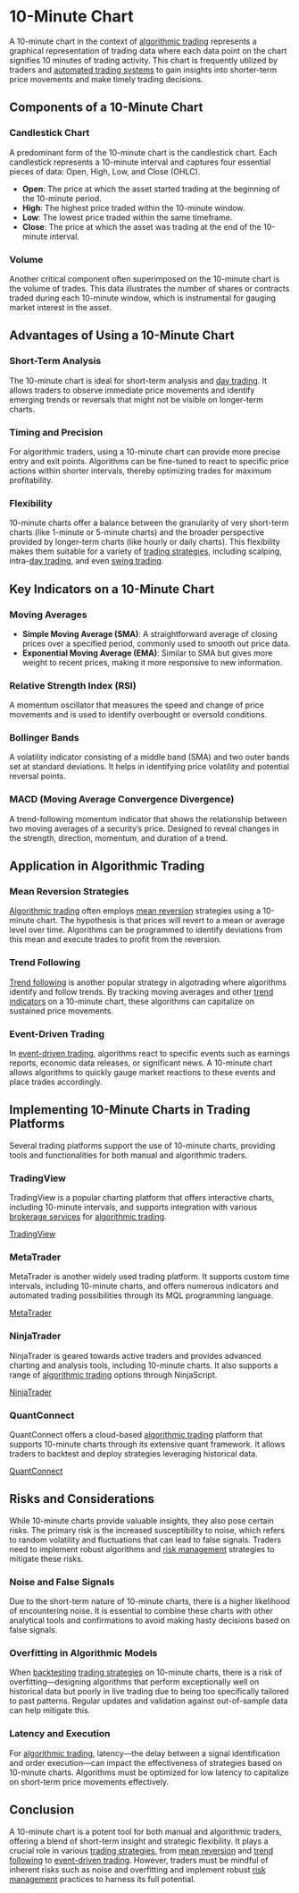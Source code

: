 # 10-Minute Chart

A 10-minute chart in the context of [algorithmic trading](../a/algorithmic_trading.md) represents a graphical representation of trading data where each data point on the chart signifies 10 minutes of trading activity. This chart is frequently utilized by traders and [automated trading systems](../a/automated_trading_systems.md) to gain insights into shorter-term price movements and make timely trading decisions.

## Components of a 10-Minute Chart

### Candlestick Chart

A predominant form of the 10-minute chart is the candlestick chart. Each candlestick represents a 10-minute interval and captures four essential pieces of data: Open, High, Low, and Close (OHLC). 

- **Open**: The price at which the asset started trading at the beginning of the 10-minute period.
- **High**: The highest price traded within the 10-minute window.
- **Low**: The lowest price traded within the same timeframe.
- **Close**: The price at which the asset was trading at the end of the 10-minute interval.

### Volume

Another critical component often superimposed on the 10-minute chart is the volume of trades. This data illustrates the number of shares or contracts traded during each 10-minute window, which is instrumental for gauging market interest in the asset.

## Advantages of Using a 10-Minute Chart

### Short-Term Analysis

The 10-minute chart is ideal for short-term analysis and [day trading](../d/day_trading.md). It allows traders to observe immediate price movements and identify emerging trends or reversals that might not be visible on longer-term charts.

### Timing and Precision

For algorithmic traders, using a 10-minute chart can provide more precise entry and exit points. Algorithms can be fine-tuned to react to specific price actions within shorter intervals, thereby optimizing trades for maximum profitability.

### Flexibility

10-minute charts offer a balance between the granularity of very short-term charts (like 1-minute or 5-minute charts) and the broader perspective provided by longer-term charts (like hourly or daily charts). This flexibility makes them suitable for a variety of [trading strategies](../t/trading_strategies.md), including scalping, intra-[day trading](../d/day_trading.md), and even [swing trading](../s/swing_trading.md).

## Key Indicators on a 10-Minute Chart

### Moving Averages

- **Simple Moving Average (SMA)**: A straightforward average of closing prices over a specified period, commonly used to smooth out price data.
- **Exponential Moving Average (EMA)**: Similar to SMA but gives more weight to recent prices, making it more responsive to new information.

### Relative Strength Index (RSI)
A momentum oscillator that measures the speed and change of price movements and is used to identify overbought or oversold conditions.

### Bollinger Bands
A volatility indicator consisting of a middle band (SMA) and two outer bands set at standard deviations. It helps in identifying price volatility and potential reversal points.

### MACD (Moving Average Convergence Divergence)
A trend-following momentum indicator that shows the relationship between two moving averages of a security’s price. Designed to reveal changes in the strength, direction, momentum, and duration of a trend.

## Application in Algorithmic Trading

### Mean Reversion Strategies

[Algorithmic trading](../a/algorithmic_trading.md) often employs [mean reversion](../m/mean_reversion.md) strategies using a 10-minute chart. The hypothesis is that prices will revert to a mean or average level over time. Algorithms can be programmed to identify deviations from this mean and execute trades to profit from the reversion.

### Trend Following

[Trend following](../t/trend_following.md) is another popular strategy in algotrading where algorithms identify and follow trends. By tracking moving averages and other [trend indicators](../t/trend_indicators.md) on a 10-minute chart, these algorithms can capitalize on sustained price movements.

### Event-Driven Trading

In [event-driven trading](../e/event-driven_trading.md), algorithms react to specific events such as earnings reports, economic data releases, or significant news. A 10-minute chart allows algorithms to quickly gauge market reactions to these events and place trades accordingly.

## Implementing 10-Minute Charts in Trading Platforms

Several trading platforms support the use of 10-minute charts, providing tools and functionalities for both manual and algorithmic traders.

### TradingView

TradingView is a popular charting platform that offers interactive charts, including 10-minute intervals, and supports integration with various [brokerage services](../b/brokerage_services.md) for [algorithmic trading](../a/algorithmic_trading.md).

[TradingView](https://www.tradingview.com)

### MetaTrader

MetaTrader is another widely used trading platform. It supports custom time intervals, including 10-minute charts, and offers numerous indicators and automated trading possibilities through its MQL programming language.

[MetaTrader](https://www.metatrader4.com)

### NinjaTrader

NinjaTrader is geared towards active traders and provides advanced charting and analysis tools, including 10-minute charts. It also supports a range of [algorithmic trading](../a/algorithmic_trading.md) options through NinjaScript.

[NinjaTrader](https://www.ninjatrader.com)

### QuantConnect

QuantConnect offers a cloud-based [algorithmic trading](../a/algorithmic_trading.md) platform that supports 10-minute charts through its extensive quant framework. It allows traders to backtest and deploy strategies leveraging historical data.

[QuantConnect](https://www.quantconnect.com)

## Risks and Considerations

While 10-minute charts provide valuable insights, they also pose certain risks. The primary risk is the increased susceptibility to noise, which refers to random volatility and fluctuations that can lead to false signals. Traders need to implement robust algorithms and [risk management](../r/risk_management.md) strategies to mitigate these risks.

### Noise and False Signals

Due to the short-term nature of 10-minute charts, there is a higher likelihood of encountering noise. It is essential to combine these charts with other analytical tools and confirmations to avoid making hasty decisions based on false signals.

### Overfitting in Algorithmic Models

When [backtesting](../b/backtesting.md) [trading strategies](../t/trading_strategies.md) on 10-minute charts, there is a risk of overfitting—designing algorithms that perform exceptionally well on historical data but poorly in live trading due to being too specifically tailored to past patterns. Regular updates and validation against out-of-sample data can help mitigate this.

### Latency and Execution

For [algorithmic trading](../a/algorithmic_trading.md), latency—the delay between a signal identification and order execution—can impact the effectiveness of strategies based on 10-minute charts. Algorithms must be optimized for low latency to capitalize on short-term price movements effectively.

## Conclusion

A 10-minute chart is a potent tool for both manual and algorithmic traders, offering a blend of short-term insight and strategic flexibility. It plays a crucial role in various [trading strategies](../t/trading_strategies.md), from [mean reversion](../m/mean_reversion.md) and [trend following](../t/trend_following.md) to [event-driven trading](../e/event-driven_trading.md). However, traders must be mindful of inherent risks such as noise and overfitting and implement robust [risk management](../r/risk_management.md) practices to harness its full potential.
